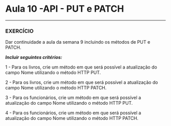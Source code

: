 # Aula 10 -API - PUT e PATCH
________

### **EXERCÍCIO**

Dar continuidade a aula da semana 9 incluindo os métodos de PUT e PATCH. 

__*Incluir seguintes critérios:*__ 


1 - Para os livros, crie um método em que será possível a atualização do campo Nome utilizando o método HTTP PUT.

2 - Para os livros, crie um método em que será possível a atualização do campo Nome utilizando o método HTTP PATCH.

3 - Para os funcionários, crie um método em que será possível a atualização do campo Nome utilizando o método HTTP PUT.

4 - Para os funcionários, crie um método em que será possível a atualização do campo Nome utilizando o método HTTP PATCH.

